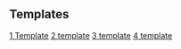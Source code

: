## Templates

[1 Template](https://dribbble.com/shots/18827785-JennyV2-Dashboard-Shipping-System)
[2 template](https://dribbble.com/shots/23064598-Medtronic-Healthcare-Dashboard)
[3 template](https://www.iqair.com/bolivia?srsltid=AfmBOopR44OQJEg2ahQ7xMImPMxjEtDvfunXuK7RDou6kNBipEsftpmg)
[4 template](https://dribbble.com/shots/22341421-BreatheairMind-Air-Quality-Monitor-Watchlist)
